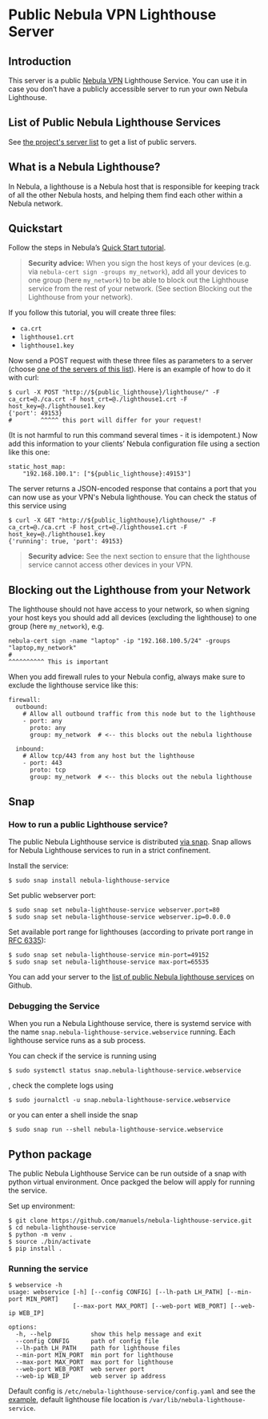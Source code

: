 # Public Nebula VPN Lighthouse Server

## Introduction
This server is a public [Nebula VPN](https://www.defined.net/nebula/) Lighthouse Service. You can use it in case you don’t have a publicly accessible server to run your own Nebula Lighthouse.

## List of Public Nebula Lighthouse Services
See [the project's server list](https://htmlpreview.github.io/?https://github.com/manuels/nebula-lighthouse-service/blob/main/server-list.html) to get a list of public servers.

## What is a Nebula Lighthouse?

In Nebula, a lighthouse is a Nebula host that is responsible for keeping track of all the other Nebula hosts, and helping them find each other within a Nebula network.

## Quickstart

Follow the steps in Nebula’s [Quick Start tutorial](https://www.defined.net/nebula/quick-start/).

> **Security advice:** When you sign the host keys of your devices (e.g. via `nebula-cert sign -groups my_network`), add all your devices to one group (here `my_network`) to be able to block out the Lighthouse service from the rest of your network. (See section Blocking out the Lighthouse from your network).

If you follow this tutorial, you will create three files:

 - `ca.crt`
 - `lighthouse1.crt`
 - `lighthouse1.key`

Now send a POST request with these three files as parameters to a server (choose [one of the servers of this list](https://htmlpreview.github.io/?https://github.com/manuels/nebula-lighthouse-service/blob/main/server-list.html)).
Here is an example of how to do it with curl:

```
$ curl -X POST "http://${public_lighthouse}/lighthouse/" -F ca_crt=@./ca.crt -F host_crt=@./lighthouse1.crt -F host_key=@./lighthouse1.key
{'port': 49153}
#        ^^^^^ this port will differ for your request!
```

(It is not harmful to run this command several times - it is idempotent.)
Now add this information to your clients’ Nebula configuration file using a section like this one:

```
static_host_map:
    "192.168.100.1": ["${public_lighthouse}:49153"]
```

The server returns a JSON-encoded response that contains a port that you can now use as your VPN's Nebula lighthouse.
You can check the status of this service using

```
$ curl -X GET "http://${public_lighthouse}/lighthouse/" -F ca_crt=@./ca.crt -F host_crt=@./lighthouse1.crt -F host_key=@./lighthouse1.key
{'running': true, 'port': 49153}
```

> **Security advice:** See the next section to ensure that the lighthouse service cannot access other devices in your VPN.

## Blocking out the Lighthouse from your Network

The lighthouse should not have access to your network, so when signing your host keys you should add all devices (excluding the lighthouse) to one group (here `my_network`), e.g.

```
nebula-cert sign -name "laptop" -ip "192.168.100.5/24" -groups "laptop,my_network"
#                                                                      ^^^^^^^^^^ This is important
```

When you add firewall rules to your Nebula config, always make sure to exclude the lighthouse service like this:

```
firewall:
  outbound:
    # Allow all outbound traffic from this node but to the lighthouse
    - port: any
      proto: any
      group: my_network  # <-- this blocks out the nebula lighthouse
      
  inbound:
    # Allow tcp/443 from any host but the lighthouse
    - port: 443
      proto: tcp
      group: my_network  # <-- this blocks out the nebula lighthouse
```
## Snap

### How to run a public Lighthouse service?
The public Nebula Lighthouse service is distributed [via snap](https://snapcraft.io/nebula-lighthouse-service). Snap allows for Nebula Lighthouse services to run in a strict confinement. 

Install the service:
```
$ sudo snap install nebula-lighthouse-service
```
Set public webserver port:
```
$ sudo snap set nebula-lighthouse-service webserver.port=80
$ sudo snap set nebula-lighthouse-service webserver.ip=0.0.0.0
```

Set available port range for lighthouses (according to private port range in [RFC 6335](https://datatracker.ietf.org/doc/html/rfc6335#section-6)):
```
$ sudo snap set nebula-lighthouse-service min-port=49152
$ sudo snap set nebula-lighthouse-service max-port=65535
```

You can add your server to the [list of public Nebula lighthouse services](https://github.com/manuels/nebula-lighthouse-service/blob/main/server-list.html) on Github.

### Debugging the Service
When you run a Nebula Lighthouse service, there is systemd service with the name `snap.nebula-lighthouse-service.webservice` running. Each lighthouse service runs as a sub process.

You can check if the service is running using
```
$ sudo systemctl status snap.nebula-lighthouse-service.webservice
```
, check the complete logs using
```
$ sudo journalctl -u snap.nebula-lighthouse-service.webservice
```
or you can enter a shell inside the snap
```
$ sudo snap run --shell nebula-lighthouse-service.webservice
```

## Python package

The public Nebula Lighthouse Service can be run outside of a snap with python virtual environment. Once packged the below will apply for running the service.

Set up environment:
```
$ git clone https://github.com/manuels/nebula-lighthouse-service.git
$ cd nebula-lighthouse-service
$ python -m venv .
$ source ./bin/activate
$ pip install .
```
### Running the service
```
$ webservice -h
usage: webservice [-h] [--config CONFIG] [--lh-path LH_PATH] [--min-port MIN_PORT]
                  [--max-port MAX_PORT] [--web-port WEB_PORT] [--web-ip WEB_IP]

options:
  -h, --help           show this help message and exit
  --config CONFIG      path of config file
  --lh-path LH_PATH    path for lighthouse files
  --min-port MIN_PORT  min port for lighthouse
  --max-port MAX_PORT  max port for lighthouse
  --web-port WEB_PORT  web server port
  --web-ip WEB_IP      web server ip address
```
Default config is `/etc/nebula-lighthouse-service/config.yaml` and see the [example](./examples/config.yaml), default lighthouse file location is `/var/lib/nebula-lighthouse-service`.


